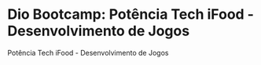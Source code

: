 # Dio Bootcamp: Potência Tech iFood - Desenvolvimento de Jogos

Potência Tech iFood - Desenvolvimento de Jogos
